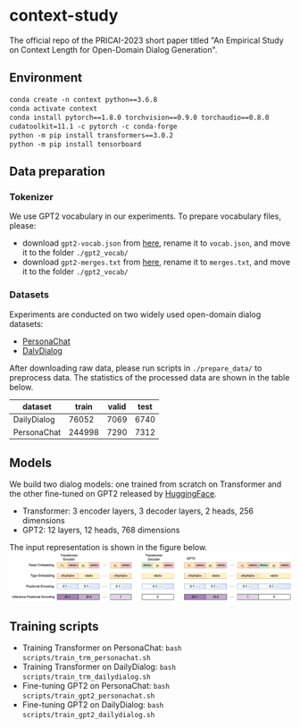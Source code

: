 # context-study
The official repo of the PRICAI-2023 short paper titled "An Empirical Study on Context Length for Open-Domain Dialog Generation".

## Environment
```
conda create -n context python==3.6.8
conda activate context
conda install pytorch==1.8.0 torchvision==0.9.0 torchaudio==0.8.0 cudatoolkit=11.1 -c pytorch -c conda-forge
python -m pip install transformers==3.0.2
python -m pip install tensorboard
```

## Data preparation
### Tokenizer
We use GPT2 vocabulary in our experiments. To prepare vocabulary files, please:
+ download `gpt2-vocab.json` from [here](https://s3.amazonaws.com/models.huggingface.co/bert/gpt2-vocab.json), rename it to `vocab.json`, and move it to the folder `./gpt2_vocab/`
+ download `gpt2-merges.txt` from [here](https://s3.amazonaws.com/models.huggingface.co/bert/gpt2-merges.txt), rename it to `merges.txt`, and move it to the folder `./gpt2_vocab/`

### Datasets
Experiments are conducted on two widely used open-domain dialog datasets:
+ [PersonaChat](https://aclanthology.org/P18-1205/)
+ [DalyDialog](https://aclanthology.org/I17-1099/)

After downloading raw data, please run scripts in `./prepare_data/` to preprocess data. The statistics of the processed data are shown in the table below.

| dataset     | train   | valid | test |
|-------------|---------|-------|------|
| DailyDialog | 76052   | 7069  | 6740 |
| PersonaChat | 244998  | 7290  | 7312 |


## Models
We build two dialog models: one trained from scratch on Transformer and the other fine-tuned on GPT2 released by [HuggingFace](https://github.com/huggingface/transformers).

+ Transformer: 3 encoder layers, 3 decoder layers, 2 heads, 256 dimensions
+ GPT2: 12 layers, 12 heads, 768 dimensions

The input representation is shown in the figure below.
![image](https://github.com/PKUAI-LINGroup/context-study/blob/main/figs/dialog_model_input_representation.png)

## Training scripts
+ Training Transformer on PersonaChat: `bash scripts/train_trm_personachat.sh`
+ Training Transformer on DailyDialog: `bash scripts/train_trm_dailydialog.sh`
+ Fine-tuning GPT2 on PersonaChat: `bash scripts/train_gpt2_personachat.sh`
+ Fine-tuning GPT2 on DailyDialog: `bash scripts/train_gpt2_dailydialog.sh`